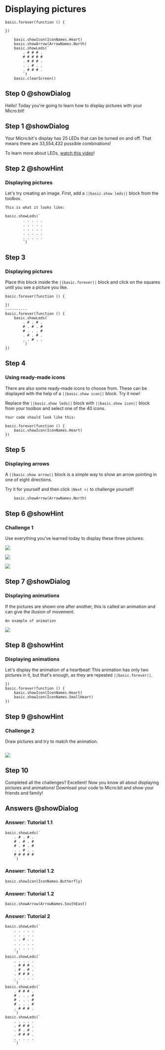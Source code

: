 # Displaying pictures

```template
basic.forever(function () {
    
})

```
```blocks
    basic.showIcon(IconNames.Heart)
    basic.showArrow(ArrowNames.North)
    basic.showLeds(`
        . # # # .
        # # # # #
        . # # # .
        . . # . .
        . # # # .
        `)
    basic.clearScreen()
```
## Step 0 @showDialog
Hello! Today you're going to learn how to display pictures with your Micro:bit!

## Step 1 @showDialog
Your Micro:bit's display  has 25 LEDs that can be turned on and off. That means there are 33,554,432 possible combinations! 
  
To learn more about LEDs, [watch this video](https://www.youtube.com/watch?v=qqBmvHD5bCw&list=PLMMBk9hE-SeqDYtw9pGNPsQ10V_EGMyGe&index=1)!

## Step 2 @showHint
### Displaying pictures
Let's try creating an image. First, add a ``||basic.show leds||`` block from the toolbox.  
```hint
This is what it looks like:
```
```block
basic.showLeds(`
        . . . . .
        . . . . .
        . . . . .
        . . . . .
        . . . . .
        `)
```
## Step 3
### Displaying pictures
Place this block inside the ``||basic.forever||`` block and click on the squares until you see a picture you like.
```diffblocks
basic.forever(function () {
    
})
----------
basic.forever(function () {
    basic.showLeds(`
        . # . # .
        # . # . #
        # . . . #
        . # . # .
        . . # . .
        `)
})
```

## Step 4
### Using ready-made icons
There are also some ready-made icons to choose from. These can be displayed with the help of a ``||basic.show icon||`` block. Try it now!  
  
Replace the ``||basic.show leds||`` block with ``||basic.show icon||`` block from your toolbox and select one of the 40 icons.
```hint
Your code should look like this:
```

```block
basic.forever(function () { 
    basic.showIcon(IconNames.Heart)
})
```
## Step 5
### Displaying arrows
A ``||basic.show arrow||`` block is a simple way to show an arrow pointing in one of eight directions.
  
Try it for yourself and then click ``|Next >|`` to challenge yourself!
```block
    basic.showArrow(ArrowNames.North)
```

## Step 6 @showHint
### Challenge 1
Use everything you've learned today to display these three pictures:

![](https://raw.githubusercontent.com/CraftAndCode/alien-pet/master/picture1.png)  

![](https://raw.githubusercontent.com/CraftAndCode/alien-pet/master/picture2.png)  

![](https://raw.githubusercontent.com/CraftAndCode/alien-pet/master/picture3.png)

## Step 7 @showDialog

### Displaying animations
If the pictures are shown one after another, this is called an animation and can give the illusion of movement.
```hint
An example of animation
```
![](https://raw.githubusercontent.com/CraftAndCode/alien-pet/master/Heartbeat.gif)


## Step 8 @showHint
### Displaying animations
Let's display the animation of a heartbeat! This animation has only two pictures in it, but that's enough, as they are repeated ``||basic.forever||``.
```blocks
})
basic.forever(function () {
    basic.showIcon(IconNames.Heart)
    basic.showIcon(IconNames.SmallHeart)
})
```

## Step 9 @showHint
### Challenge 2
Draw pictures and try to match the animation. 
```hint
```
![](https://raw.githubusercontent.com/CraftAndCode/alien-pet/master/Pulse.gif)

## Step 10
Completed all the challenges? Excellent! Now you know all about displaying pictures and animations! Download your code to Micro:bit and show  your friends and family!

## Answers @showDialog
### Answer: Tutorial 1.1
```blocks
basic.showLeds(`
    . # . # .
    # . # . #
    # . # . #
    . . # . .
    # # # # #
    `)
```
### Answer: Tutorial 1.2
```blocks
basic.showIcon(IconNames.Butterfly)

```
### Answer: Tutorial 1.2
```blocks
basic.showArrow(ArrowNames.SouthEast)

```
### Answer: Tutorial 2
```blocks
basic.showLeds(`
    . . . . .
    . . . . .
    . . # . .
    . . . . .
    . . . . .
    `)
basic.showLeds(`
    . . . . .
    . # # # .
    . # . # .
    . # # # .
    . . . . .
    `)
basic.showLeds(`
    . # # # .
    # . . . #
    # . . . #
    # . . . #
    . # # # .
    `)
basic.showLeds(`
    . . . . .
    . # # # .
    . # . # .
    . # # # .
    . . . . .
    `)
```
